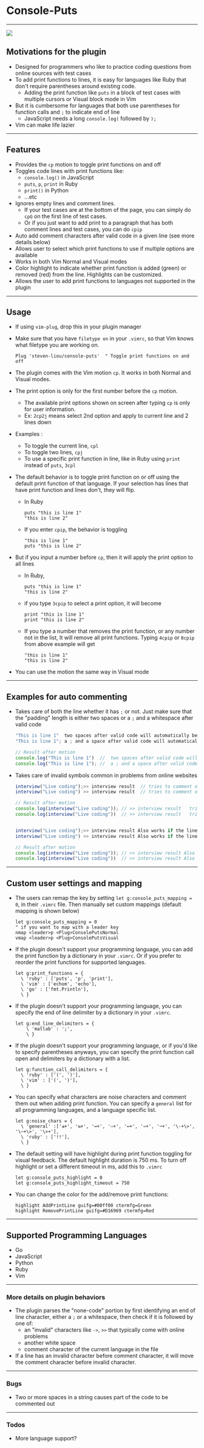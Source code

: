 # Console-Puts
---
  ![](src/demo.gif)

## Motivations for the plugin
- Designed for programmers who like to practice coding questions from online sources with test cases
- To add print functions to lines, it is easy for languages like Ruby that don't require parentheses around existing code. 
  - Adding the print function like `puts` in a block of test cases with multiple cursors or Visual block mode in Vim
- But it is cumbersome for languages that both use parentheses for function calls and `;` to indicate end of line
  - JavaScript needs a long `console.log(` followed by `);`
- Vim can make life lazier

---
## Features
- Provides the `cp` motion to toggle print functions on and off
- Toggles code lines with print functions like:
  - `console.log()` in JavaScript
  - `puts`, `p`, `print` in Ruby
  - `print()` in Python
  - ...etc
- Ignores empty lines and comment lines. 
  - If your test cases are at the bottom of the page, you can simply do `cpG` on the first line of test cases.
  - Or if you just want to add print to a paragraph that has both comment lines and test cases, you can do `cpip`
- Auto add comment characters after valid code in a given line (see more details below)
- Allows user to select which print functions to use if multiple options are available
- Works in both Vim Normal and Visual modes
- Color highlight to indicate whether print function is added (green) or removed (red) from the line. Highlights can be customized.
- Allows the user to add print functions to languages not supported in the plugin

---
## Usage
- If using `vim-plug`, drop this in your plugin manager
- Make sure that you have `filetype on` in your `.vimrc`, so that Vim knows what filetype you are working on.

  ```vim
  Plug 'steven-liou/console-puts'  " Toggle print functions on and off 
  ```
- The plugin comes with the Vim motion `cp`. It works in both Normal and Visual modes.
- The print option is only for the first number before the `cp` motion.
  - The available print options shown on screen after typing `cp` is only for user information.
  - Ex: `2cp2j` means select 2nd option and apply to current line and 2 lines down
- Examples :
  - To toggle the current line, `cpl`
  - To toggle two lines, `cpj`
  - To use a specific print function in line, like in Ruby using `print` instead of `puts`, `3cpl`
- The default behavior is to toggle print function on or off using the default print function of that language. If your selection has lines that have print function and lines don't, they will flip.
  - In Ruby

    ```vim
    puts "this is line 1"
    "this is line 2"
    ```
  - If you enter `cpip`, the behavior is toggling   

    ```vim
    "this is line 1"
    puts "this is line 2"
    ```

- But if you input a number before `cp`, then it will apply the print option to all lines
  - In Ruby, 

    ```vim
    puts "this is line 1"
    "this is line 2"
    ```

  - if you type `3cpip` to select a print option, it will become

    ```vim
    print "this is line 1"
    print "this is line 2"
    ```

  - If you type a number that removes the print function, or any number not in the list, It will remove all print functions. Typing `4cpip` or `8cpip` from above example will get

    ```vim
    "this is line 1"
    "this is line 2"
    ```
- You can use the motion the same way in Visual mode

---
## Examples for auto commenting

- Takes care of both the line whether it has `;` or not. Just make sure that the "padding" length is either two spaces or a `;` and a whitespace after valid code
  
    ```javascript
    "This is line 1"  two spaces after valid code will automatically be commented out
    "This is line 1"; a ; and a space after valid code will automatically be commented out

    // Result after motion
    console.log("This is line 1")  //  two spaces after valid code will automatically be commented out
    console.log("This is line 1"); //  a ; and a space after valid code will automatically be commented out

    ```
- Takes care of invalid symbols common in problems from online websites

    ```javascript
    interview("Live coding");>> interview result  // tries to comment out the invalid symbols by moving comment characters forward
    interview("Live coding") >> interview result  // tries to comment out the invalid symbols by moving comment characters forward

    // Result after motion
    console.log(interview("Live coding")); // >> interview result   tries to comment out the invalid symbols by moving comment characters forward
    console.log(interview("Live coding"))  // >> interview result   tries to comment out the invalid symbols by moving comment characters forward

    
    interview("Live coding");>> interview result Also works if the line doesn't have existing comment characters 
    interview("Live coding") >> interview result Also works if the line doesn't have existing comment characters

    // Result after motion
    console.log(interview("Live coding")); // >> interview result Also works if the line doesn't have existing comment characters
    console.log(interview("Live coding"))  // >> interview result Also works if the line doesn't have existing comment characters

    ```

---
## Custom user settings and mapping
- The users can remap the key by setting `let g:console_puts_mapping = 0`, in their `.vimrc` file. Then manually set custom mappings (default mapping is shown below)

  ```vim
  let g:console_puts_mapping = 0
  " if you want to map with a leader key
  nmap <leader>p <Plug>ConsolePutsNormal
  vmap <leader>p <Plug>ConsolePutsVisual
  ```

- If the plugin doesn't support your programming language, you can add the print function by a dictionary in your `.vimrc`. Or if you prefer to reorder the print functions for supported languages.

  ```vim
  let g:print_functions = {
    \ 'ruby' : ['puts', 'p', 'print'],
    \ 'vim' : ['echom', 'echo'],
    \ 'go' : ['fmt.Println'],
    \ }
  ```

- If the plugin doesn't support your programming language, you can specify the end of line delimiter by a dictionary in your `.vimrc`.

  ```vim
  let g:end_line_delimiters = {
      \ 'matlab' : ';',
      \ }
  ```

- If the plugin doesn't support your programming language, or if you'd like to specify parentheses anyways, you can specify the print function call open and delimiters by a dictionary with a list.

    ```vim
    let g:function_call_delimiters = {
      \ 'ruby' : ['(', ')'],
      \ 'vim' : ['(', ')'],
      \ }
    ```

- You can specify what characters are noise characters and comment them out when adding print function. You can specify a `general` list for all programming languages, and a language specific list.

    ```vim
    let g:noise_chars = {
      \ 'general' :['⇉+', '⇆+', '↔+', '⇨+', '↔+', '⇾+', '➞+', '\-+\>', '\~+\>', '\>+'],
      \ 'ruby' : ['!!'],
      \ }
    ```

- The default setting will have highlight during print function toggling for visual feedback. The default highlight duration is 750 ms. To turn off highlight or set a different timeout in ms, add this to `.vimrc`
  
    ```vim
    let g:console_puts_highlight = 0
    let g:console_puts_highlight_timeout = 750
    ```
    
- You can change the color for the add/remove print functions:

    ```vim
    highlight AddPrintLine guifg=#00ff00 ctermfg=Green
    highlight RemovePrintLine guifg=#D16969 ctermfg=Red
    ```
    
---
## Supported Programming Languages
- Go
- JavaScript
- Python
- Ruby
- Vim

---
### More details on plugin behaviors
- The plugin parses the "none-code" portion by first identifying an end of line character, either a `;` or a whitespace, then check if it is followed by one of:
  - an "invalid" characters like `->`, `>>` that typically come with online problems
  - another white space
  - comment character of the current language in the file
- If a line has an invalid character before comment character, it will move the comment character before invalid character.


---
### Bugs
- Two or more spaces in a string causes part of the code to be commented out


---
### Todos
- More language support?

